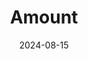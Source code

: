 ---  
layout: startup_page  
title: "Amount"  
id: "amount.com"  
permalink: "/amountamount.com08152024/"  
website: "https://www.amount.com"  
funding_round: "Equity"  
funding_amount: "$30M"  
investors: "Curql, Goldman Sachs, WestCap, Hanaco, QED Investors"  
about: "Amount is a digital origination and decisioning SaaS platform that helps banks and credit unions streamline their business processes for consumer and small business lending and deposit account opening. Its platform uses AI and machine learning to improve efficiency and offers various services including customer acquisition and risk analytics. Amount works with financial institutions managing over $3.1T in US assets."  
markets: "Fintech, Banking, Finance, Financial Services"  
hq: "Chicago, Illinois, United States"  
founded_year: "2014"  
linkedin: "https://www.linkedin.com/company/amount"  
twitter: "https://twitter.com/amountdotcom"  
instagram: ""  
facebook: "https://www.facebook.com/AmountTeam"  
crunchbase: "https://www.crunchbase.com/organization/amount-com"  
pitchbook: "https://pitchbook.com/profiles/company/268773-94"  

date_display: "15-Aug-2024"  
date: "2024-08-15"

# SEO Optimization  
meta_title: "Amount - Equity Funding ($30M)"  
meta_description: "Amount, Amount is a digital origination and decisioning SaaS platform that helps banks and credit unions streamline their business processes for consumer and ..."  
meta_keywords: "Amount, Fintech, Banking, Finance, Financial Services, Equity funding"  
canonical_url: "https://startup.projectstartups.com/amountamount.com08152024/"  
---